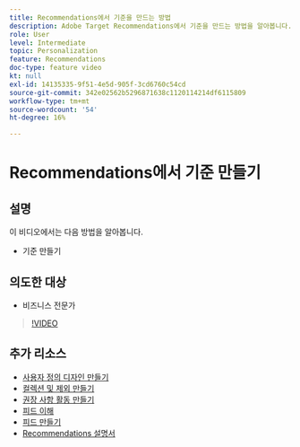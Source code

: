 ```yaml
---
title: Recommendations에서 기준을 만드는 방법
description: Adobe Target Recommendations에서 기준을 만드는 방법을 알아봅니다.
role: User
level: Intermediate
topic: Personalization
feature: Recommendations
doc-type: feature video
kt: null
exl-id: 14135335-9f51-4e5d-905f-3cd6760c54cd
source-git-commit: 342e02562b5296871638c1120114214df6115809
workflow-type: tm+mt
source-wordcount: '54'
ht-degree: 16%

---
```


# Recommendations에서 기준 만들기

## 설명

이 비디오에서는 다음 방법을 알아봅니다.

* 기준 만들기

## 의도한 대상

* 비즈니스 전문가

>[!VIDEO](https://video.tv.adobe.com/v/27694?quality=12)

## 추가 리소스

* [사용자 정의 디자인 만들기](create-custom-designs.md)
* [컬렉션 및 제외 만들기](create-collections-and-exclusions.md)
* [권장 사항 활동 만들기](create-a-recommendations-activity.md)
* [피드 이해](understanding-feeds.md)
* [피드 만들기](create-a-feed.md)
* [Recommendations 설명서](https://experienceleague.adobe.com/docs/target/using/recommendations/recommendations.html?lang=en)
